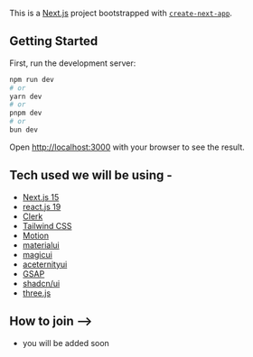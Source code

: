 This is a [Next.js](https://nextjs.org) project bootstrapped with [`create-next-app`](https://nextjs.org/docs/app/api-reference/cli/create-next-app).

## Getting Started

First, run the development server:

```bash
npm run dev
# or
yarn dev
# or
pnpm dev
# or
bun dev
```

Open [http://localhost:3000](http://localhost:3000) with your browser to see the result.

<!-- adding tech stack used heading and their links name  -->

## Tech used we will be using - 

- [Next.js 15](https://nextjs.org)
- [react.js 19](https://react.dev/)
- [Clerk](https://clerk.dev)
- [Tailwind CSS](https://tailwindcss.com)
- [Motion](https://motion.dev)
- [materialui](https://mui.com/material-ui/)
- [magicui](https://magicui.design/)
- [aceternityui](https://ui.aceternity.com/)
- [GSAP](https://gsap.com)
- [shadcn/ui](https://ui.shadcn.com/)
- [three.js](https://threejs.org/)


## How to join --> 
- you will be added soon 
